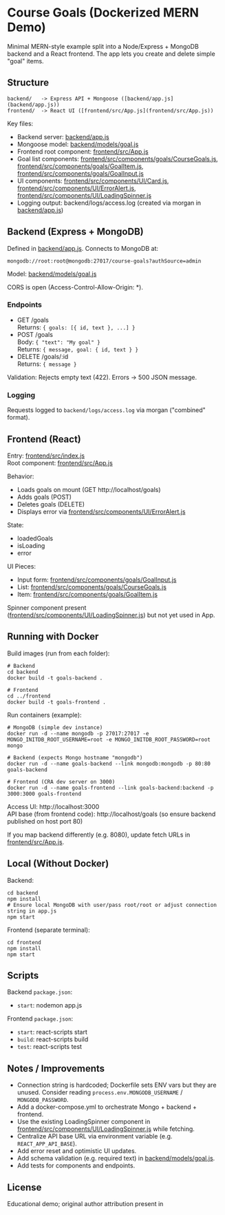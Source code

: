# Course Goals (Dockerized MERN Demo)

Minimal MERN-style example split into a Node/Express + MongoDB backend and a React frontend. The app lets you create and delete simple "goal" items.

## Structure

```
backend/   -> Express API + Mongoose ([backend/app.js](backend/app.js))
frontend/  -> React UI ([frontend/src/App.js](frontend/src/App.js))
```

Key files:

- Backend server: [backend/app.js](backend/app.js)
- Mongoose model: [backend/models/goal.js](backend/models/goal.js)
- Frontend root component: [frontend/src/App.js](frontend/src/App.js)
- Goal list components: [frontend/src/components/goals/CourseGoals.js](frontend/src/components/goals/CourseGoals.js), [frontend/src/components/goals/GoalItem.js](frontend/src/components/goals/GoalItem.js), [frontend/src/components/goals/GoalInput.js](frontend/src/components/goals/GoalInput.js)
- UI components: [frontend/src/components/UI/Card.js](frontend/src/components/UI/Card.js), [frontend/src/components/UI/ErrorAlert.js](frontend/src/components/UI/ErrorAlert.js), [frontend/src/components/UI/LoadingSpinner.js](frontend/src/components/UI/LoadingSpinner.js)
- Logging output: backend/logs/access.log (created via morgan in [backend/app.js](backend/app.js))

## Backend (Express + MongoDB)

Defined in [backend/app.js](backend/app.js). Connects to MongoDB at:

```
mongodb://root:root@mongodb:27017/course-goals?authSource=admin
```

Model: [backend/models/goal.js](backend/models/goal.js)

CORS is open (Access-Control-Allow-Origin: \*).

### Endpoints

- GET /goals  
  Returns: `{ goals: [{ id, text }, ...] }`
- POST /goals  
  Body: `{ "text": "My goal" }`  
  Returns: `{ message, goal: { id, text } }`
- DELETE /goals/:id  
  Returns: `{ message }`

Validation: Rejects empty text (422). Errors -> 500 JSON message.

### Logging

Requests logged to `backend/logs/access.log` via morgan ("combined" format).

## Frontend (React)

Entry: [frontend/src/index.js](frontend/src/index.js)  
Root component: [frontend/src/App.js](frontend/src/App.js)

Behavior:

- Loads goals on mount (GET http://localhost/goals)
- Adds goals (POST)
- Deletes goals (DELETE)
- Displays error via [frontend/src/components/UI/ErrorAlert.js](frontend/src/components/UI/ErrorAlert.js)

State:

- loadedGoals
- isLoading
- error

UI Pieces:

- Input form: [frontend/src/components/goals/GoalInput.js](frontend/src/components/goals/GoalInput.js)
- List: [frontend/src/components/goals/CourseGoals.js](frontend/src/components/goals/CourseGoals.js)
- Item: [frontend/src/components/goals/GoalItem.js](frontend/src/components/goals/GoalItem.js)

Spinner component present ([frontend/src/components/UI/LoadingSpinner.js](frontend/src/components/UI/LoadingSpinner.js)) but not yet used in App.

## Running with Docker

Build images (run from each folder):

```
# Backend
cd backend
docker build -t goals-backend .

# Frontend
cd ../frontend
docker build -t goals-frontend .
```

Run containers (example):

```
# MongoDB (simple dev instance)
docker run -d --name mongodb -p 27017:27017 -e MONGO_INITDB_ROOT_USERNAME=root -e MONGO_INITDB_ROOT_PASSWORD=root mongo

# Backend (expects Mongo hostname "mongodb")
docker run -d --name goals-backend --link mongodb:mongodb -p 80:80 goals-backend

# Frontend (CRA dev server on 3000)
docker run -d --name goals-frontend --link goals-backend:backend -p 3000:3000 goals-frontend
```

Access UI: http://localhost:3000  
API base (from frontend code): http://localhost/goals (so ensure backend published on host port 80)

If you map backend differently (e.g. 8080), update fetch URLs in [frontend/src/App.js](frontend/src/App.js).

## Local (Without Docker)

Backend:

```
cd backend
npm install
# Ensure local MongoDB with user/pass root/root or adjust connection string in app.js
npm start
```

Frontend (separate terminal):

```
cd frontend
npm install
npm start
```

## Scripts

Backend `package.json`:

- `start`: nodemon app.js

Frontend `package.json`:

- `start`: react-scripts start
- `build`: react-scripts build
- `test`: react-scripts test

## Notes / Improvements

- Connection string is hardcoded; Dockerfile sets ENV vars but they are unused. Consider reading `process.env.MONGODB_USERNAME` / `MONGODB_PASSWORD`.
- Add a docker-compose.yml to orchestrate Mongo + backend + frontend.
- Use the existing LoadingSpinner component in [frontend/src/components/UI/LoadingSpinner.js](frontend/src/components/UI/LoadingSpinner.js) while fetching.
- Centralize API base URL via environment variable (e.g. `REACT_APP_API_BASE`).
- Add error reset and optimistic UI updates.
- Add schema validation (e.g. required text) in [backend/models/goal.js](backend/models/goal.js).
- Add tests for components and endpoints.

## License

Educational demo; original author attribution present in
